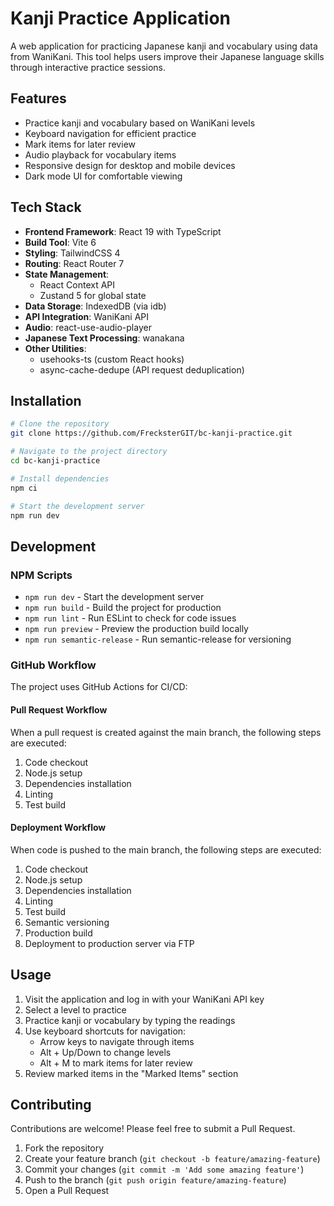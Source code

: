 # Kanji Practice Application

A web application for practicing Japanese kanji and vocabulary using data from WaniKani. This tool helps users improve their Japanese language skills through interactive practice sessions.

## Features

- Practice kanji and vocabulary based on WaniKani levels
- Keyboard navigation for efficient practice
- Mark items for later review
- Audio playback for vocabulary items
- Responsive design for desktop and mobile devices
- Dark mode UI for comfortable viewing

## Tech Stack

- **Frontend Framework**: React 19 with TypeScript
- **Build Tool**: Vite 6
- **Styling**: TailwindCSS 4
- **Routing**: React Router 7
- **State Management**: 
  - React Context API
  - Zustand 5 for global state
- **Data Storage**: IndexedDB (via idb)
- **API Integration**: WaniKani API
- **Audio**: react-use-audio-player
- **Japanese Text Processing**: wanakana
- **Other Utilities**:
  - usehooks-ts (custom React hooks)
  - async-cache-dedupe (API request deduplication)

## Installation

```bash
# Clone the repository
git clone https://github.com/FrecksterGIT/bc-kanji-practice.git

# Navigate to the project directory
cd bc-kanji-practice

# Install dependencies
npm ci

# Start the development server
npm run dev
```

## Development

### NPM Scripts

- `npm run dev` - Start the development server
- `npm run build` - Build the project for production
- `npm run lint` - Run ESLint to check for code issues
- `npm run preview` - Preview the production build locally
- `npm run semantic-release` - Run semantic-release for versioning

### GitHub Workflow

The project uses GitHub Actions for CI/CD:

#### Pull Request Workflow

When a pull request is created against the main branch, the following steps are executed:
1. Code checkout
2. Node.js setup
3. Dependencies installation
4. Linting
5. Test build

#### Deployment Workflow

When code is pushed to the main branch, the following steps are executed:
1. Code checkout
2. Node.js setup
3. Dependencies installation
4. Linting
5. Test build
6. Semantic versioning
7. Production build
8. Deployment to production server via FTP

## Usage

1. Visit the application and log in with your WaniKani API key
2. Select a level to practice
3. Practice kanji or vocabulary by typing the readings
4. Use keyboard shortcuts for navigation:
   - Arrow keys to navigate through items
   - Alt + Up/Down to change levels
   - Alt + M to mark items for later review
5. Review marked items in the "Marked Items" section

## Contributing

Contributions are welcome! Please feel free to submit a Pull Request.

1. Fork the repository
2. Create your feature branch (`git checkout -b feature/amazing-feature`)
3. Commit your changes (`git commit -m 'Add some amazing feature'`)
4. Push to the branch (`git push origin feature/amazing-feature`)
5. Open a Pull Request
